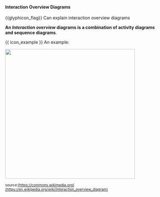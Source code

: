 <div id="title">

#### Interaction Overview Diagrams

</div>

<span id="prereqs"></span>

<span id="outcomes">{{glyphicon_flag}} Can explain interaction overview diagrams</span>

<div id="body">

**An _Interaction overview_ diagrams is a combination of activity diagrams and sequence diagrams**.

<tip-box> 

{{ icon_example }} An example:

<img src="{{baseUrl}}/modeling/modelingBehaviors/interactionOverviewDiagrams/images/diagram.png" height="420" />
<p/>

<sub>source:[https://commons.wikimedia.org](https://en.wikipedia.org/wiki/Interaction_overview_diagram)</sub>

</tip-box>

</div>

<div id="extras">
</div>